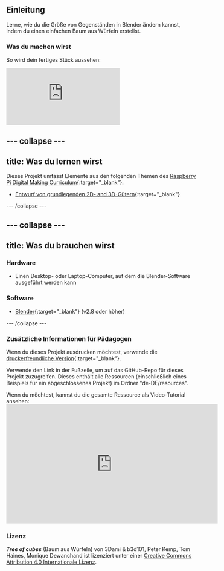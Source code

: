 ## Einleitung

Lerne, wie du die Größe von Gegenständen in Blender ändern kannst, indem du einen einfachen Baum aus Würfeln erstellst.

### Was du machen wirst

So wird dein fertiges Stück aussehen:

<div class="responsive-embed responsive-embed--video">
  <iframe class="responsive-embed__iframe" src="https://sketchfab.com/models/0e62596168f84ea0a40b4644c4ecc3f2/embed" frameborder="0" allowvr allowfullscreen mozallowfullscreen="true" webkitallowfullscreen="true"></iframe>
</div>

## \--- collapse \---

## title: Was du lernen wirst

Dieses Projekt umfasst Elemente aus den folgenden Themen des [Raspberry Pi Digital Making Curriculum](http://rpf.io/curriculum){:target="_blank"}:

+ [Entwurf von grundlegenden 2D- and 3D-Gütern](https://curriculum.raspberrypi.org/design/creator/){:target="_blank"}

\--- /collapse \---

## \--- collapse \---

## title: Was du brauchen wirst

### Hardware

+ Einen Desktop- oder Laptop-Computer, auf dem die Blender-Software ausgeführt werden kann

### Software

+ [Blender](https://www.blender.org/download/){:target="_blank"} (v2.8 oder höher)

\--- /collapse \---

### Zusätzliche Informationen für Pädagogen

Wenn du dieses Projekt ausdrucken möchtest, verwende die [druckerfreundliche Version](https://projects.raspberrypi.org/en/projects/blender-tree-of-cubes/print){:target="_blank"}.

Verwende den Link in der Fußzeile, um auf das GitHub-Repo für dieses Projekt zuzugreifen. Dieses enthält alle Ressourcen (einschließlich eines Beispiels für ein abgeschlossenes Projekt) im Ordner "de-DE/resources".

Wenn du möchtest, kannst du die gesamte Ressource als Video-Tutorial ansehen: <iframe width="560" height="315" src="https://www.youtube.com/embed/BvMwAQ2cXWg" frameborder="0" allowfullscreen mark="crwd-mark"></iframe> 

### Lizenz

***Tree of cubes*** (Baum aus Würfeln) von 3Dami & b3d101, Peter Kemp, Tom Haines, Monique Dewanchand ist lizenziert unter einer [Creative Commons Attribution 4.0 Internationale Lizenz](http://creativecommons.org/licenses/by-sa/4.0/).